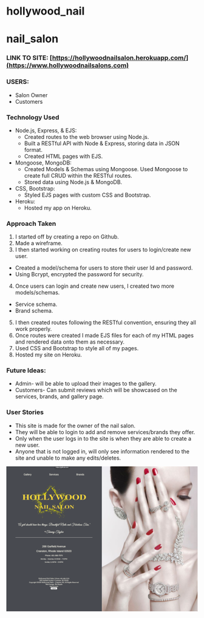 # hollywood_nail

# nail_salon

### LINK TO SITE: [https://hollywoodnailsalon.herokuapp.com/](https://www.hollywoodnailsalons.com)

### USERS: 
* Salon Owner
* Customers

### Technology Used
* Node.js, Express, & EJS:
  * Created routes to the web browser using Node.js. 
  * Built a RESTful API with Node & Express, storing data in JSON format.
  * Created HTML pages with EJS.
* Mongoose, MongoDB:
  * Created Models & Schemas using Mongoose. Used Mongoose to create full CRUD within the RESTful routes.
  * Stored data using Node.js & MongoDB.
* CSS, Bootstrap:
  * Styled EJS pages with custom CSS and Bootstrap.
* Heroku:
  * Hosted my app on Heroku.

### Approach Taken
1. I started off by creating a repo on Github.
2. Made a wireframe.
3. I then started working on creating routes for users to login/create new user.
  * Created a model/schema for users to store their user Id and password.
  * Using Bcrypt, encrypted the password for security.
4. Once users can login and create new users, I created two more models/schemas. 
  * Service schema.
  * Brand schema.
5. I then created routes following the RESTful convention, ensuring they all work properly.
6. Once routes were created I made EJS files for each of my HTML pages and rendered data onto them as necessary.
7. Used CSS and Bootstrap to style all of my pages.
8. Hosted my site on Heroku. 

### Future Ideas:
* Admin- will be able to upload their images to the gallery.
* Customers- Can submit reviews which will be showcased on the services, brands, and gallery page.

### User Stories
* This site is made for the owner of the nail salon.
* They will be able to login to add and remove services/brands they offer.
* Only when the user logs in to the site is when they are able to create a new user.
* Anyone that is not logged in, will only see information rendered to the site and unable to make any edits/deletes.

![Landing Page](/public/images/landingpage.jpg)